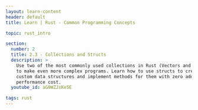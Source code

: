 ```yaml
---
layout: learn-content
header: default
title: Learn | Rust - Common Programming Concepts

topic: rust_intro

section:
  number: 2
  title: 2.3 - Collections and Structs
  description: >
    Use two of the most commonly used collections in Rust (Vectors and Strings)
    to make even more complex programs. Learn how to use structs to create
    custom data structures and implement methods for them with zero additional
    performance cost.
  youtube_id: aG9WZJsKe5E

tags: rust
---
```


